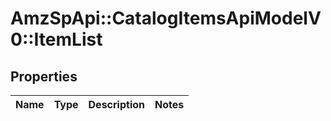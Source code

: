 # AmzSpApi::CatalogItemsApiModelV0::ItemList

## Properties
Name | Type | Description | Notes
------------ | ------------- | ------------- | -------------


